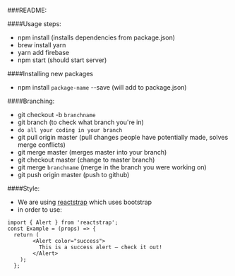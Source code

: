 ###README:

####Usage steps:
* npm install (installs dependencies from package.json)
* brew install yarn
* yarn add firebase
* npm start (should start server)

####Installing new packages
* npm install `package-name` --save (will add to package.json)


####Branching:
* git checkout -b `branchname`
* git branch (to check what branch you're in)
* `do all your coding in your branch`
* git pull origin master (pull changes people have potentially made, solves merge conflicts)
* git merge master (merges master into your branch)
* git checkout master (change to master branch)
* git merge `branchname` (merge in the branch you were working on)
* git push origin master (push to github)


####Style:
* We are using [reactstrap](https://reactstrap.github.io/components/alerts/) which uses bootstrap
* in order to use:
```
import { Alert } from 'reactstrap';
const Example = (props) => {
  return (
        <Alert color="success">
          This is a success alert — check it out!
        </Alert>
    );
  };

```

